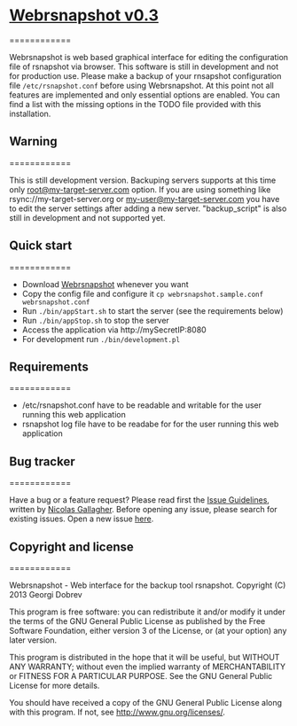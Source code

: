 # [Webrsnapshot v0.3](https://github.com/dobrevg/webrsnapshot)
============

Webrsnapshot is web based graphical interface for editing the configuration file of rsnapshot via browser. This software is still in development and not for production use. Please make a backup of your rnsapshot configuration file `/etc/rsnapshot.conf` before using Webrsnapshot. At this point not all features are implemented and only essential options are enabled. You can find a list with the missing options in the TODO file provided with this installation.

## Warning
============

This is still development version. Backuping servers supports at this time only root@my-target-server.com option. If you are using something like rsync://my-target-server.org or my-user@my-target-server.com you have to edit the server settings after adding a new server. "backup_script" is also still in development and not supported yet.


## Quick start
============ 

* Download [Webrsnapshot](https://github.com/dobrevg/webrsnapshot) whenever you want
* Copy the config file and configure it `cp webrsnapshot.sample.conf webrsnapshot.conf`
* Run `./bin/appStart.sh` to start the server (see the requirements below)
* Run `./bin/appStop.sh` to stop the server
* Access the application via http://mySecretIP:8080
* For development run `./bin/development.pl`


## Requirements
============ 

* /etc/rsnapshot.conf have to be readable and writable for the user running this web application
* rsnapshot log file have to be readabe for for the user running this web application


## Bug tracker
============

Have a bug or a feature request? Please read first the [Issue Guidelines](https://github.com/necolas/issue-guidelines), written by [Nicolas Gallagher](https://github.com/necolas/). Before opening any issue, please search for existing issues. Open a new issue [here](https://github.com/dobrevg/webrsnapshot/issues).


## Copyright and license
============

Webrsnapshot - Web interface for the backup tool rsnapshot.
Copyright (C) 2013  Georgi Dobrev

This program is free software: you can redistribute it and/or modify
it under the terms of the GNU General Public License as published by
the Free Software Foundation, either version 3 of the License, or
(at your option) any later version.

This program is distributed in the hope that it will be useful,
but WITHOUT ANY WARRANTY; without even the implied warranty of
MERCHANTABILITY or FITNESS FOR A PARTICULAR PURPOSE.  See the
GNU General Public License for more details.

You should have received a copy of the GNU General Public License 
along with this program.  If not, see <http://www.gnu.org/licenses/>.

